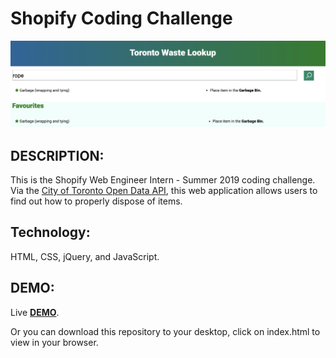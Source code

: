 # Shopify Coding Challenge

![Demo](https://github.com/dvampofo/shopify/blob/master/screenshot/image1.png?raw=true)

## DESCRIPTION:

This is the Shopify Web Engineer Intern - Summer 2019 coding challenge. Via the [City of Toronto Open Data API](https://www.toronto.ca/city-government/data-research-maps/open-data/open-data-catalogue/#5ed40494-a290-7807-d5da-09ab6a56fca2), this web application allows users to find out how to properly dispose of items.

## Technology:

HTML, CSS, jQuery, and JavaScript.

## DEMO:

Live **[DEMO](https://dvampofo.github.io/shopify/)**.

Or you can download this repository to your desktop, click on index.html to view in your browser.

